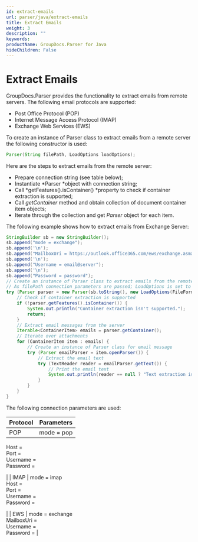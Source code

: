 ```yaml
---
id: extract-emails
url: parser/java/extract-emails
title: Extract Emails
weight: 3
description: ""
keywords: 
productName: GroupDocs.Parser for Java
hideChildren: False
---
```

# Extract Emails

GroupDocs.Parser provides the functionality to extract emails from remote servers. The following email protocols are supported:

*   Post Office Protocol (POP)
*   Internet Message Access Protocol (IMAP)
*   Exchange Web Services (EWS)

To create an instance of Parser class to extract emails from a remote server the following constructor is used:

```java
Parser(String filePath, LoadOptions loadOptions);

```

Here are the steps to extract emails from the remote server:

*   Prepare connection string (see table below);
*   Instantiate *Parser *object with connection string;
*   Call *getFeatures().isContainer() *property to check if container extraction is supported;
*   Call *getContainer* method and obtain collection of document container item objects;
*   Iterate through the collection and get *Parser* object for each item.

The following example shows how to extract emails from Exchange Server:

```java
StringBuilder sb = new StringBuilder();
sb.append("mode = exchange");
sb.append('\n');
sb.append("MailboxUri = https://outlook.office365.com/ews/exchange.asmx");
sb.append('\n');
sb.append("Username = email@server");
sb.append('\n');
sb.append("Password = password");
// Create an instance of Parser class to extract emails from the remote server
// As filePath connection parameters are passed; LoadOptions is set to Email file format
try (Parser parser = new Parser(sb.toString(), new LoadOptions(FileFormat.Email))) {
    // Check if container extraction is supported
    if (!parser.getFeatures().isContainer()) {
        System.out.println("Container extraction isn't supported.");
        return;
    }
    // Extract email messages from the server
    Iterable<ContainerItem> emails = parser.getContainer();
    // Iterate over attachments
    for (ContainerItem item : emails) {
        // Create an instance of Parser class for email message
        try (Parser emailParser = item.openParser()) {
            // Extract the email text
            try (TextReader reader = emailParser.getText()) {
                // Print the email text
                System.out.println(reader == null ? "Text extraction isn't supported." : reader.readToEnd());
            }
        }
    }
} 
```

The following connection parameters are used:

| Protocol | Parameters |
| --- | --- |
| POP | mode = pop  
Host = <url>  
Port = <port>  
Username = <user-name>  
Password = <password>  
  
 |
| IMAP | mode = imap  
Host = <url>  
Port = <port>  
Username = <user-name>  
Password = <password>  
  
 |
| EWS | mode = exchange  
MailboxUri = <url>  
Username = <user-name>  
Password = <password>
 |
